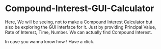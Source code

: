 # Compound-Interest-GUI-Calculator

Here, We will be seeing, not to make a Compound Interest Calculator but also be exploring the GUI interface for it.
Just by providing Principal Value, Rate of Interest, Time, Number. 
We can actually find Compound Interest.


In case you wanna know how ! Have a click.
